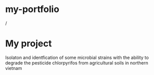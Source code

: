 # my-portfolio
<!DOCTYPE html>/
<html>
  <!-- My portfolio -->
</html>
<!DOCTYPE html>
<html>
  <head>
    <title>Quannguyen99</title>
    <link rel="stylesheet" href="styles.css">
    <script src="script.js"></script>
  </head>
  <!-- My information -->
</html>
<!DOCTYPE html>
<html>
  <head>
    <title>Quannguyen99</title>
    <link rel="stylesheet" href="styles.css">
    <script src="script.js"></script>
  </head>
  <body>
    <h1>My project</h1>
    <p>Isolaton and identfication of some microbial strains with the ability
to degrade the pesticide chlorpyrifos from agricultural soils in northern vietnam</p>
  </body>
</html>
